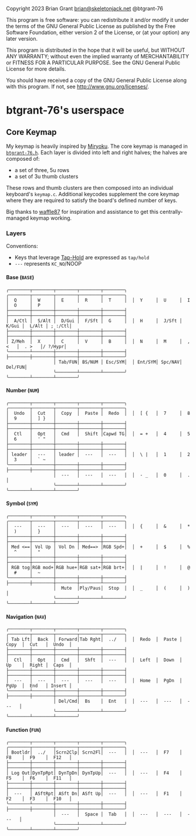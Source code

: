 Copyright 2023 Brian Grant brian@skeletonjack.net @btgrant-76

This program is free software: you can redistribute it and/or modify
it under the terms of the GNU General Public License as published by
the Free Software Foundation, either version 2 of the License, or
(at your option) any later version.

This program is distributed in the hope that it will be useful,
but WITHOUT ANY WARRANTY; without even the implied warranty of
MERCHANTABILITY or FITNESS FOR A PARTICULAR PURPOSE.  See the
GNU General Public License for more details.

You should have received a copy of the GNU General Public License
along with this program.  If not, see <http://www.gnu.org/licenses/>.

# btgrant-76's userspace

## Core Keymap 

My keymap is heavily inspired by [Miryoku](https://github.com/manna-harbour/miryoku/). The core keymap is managed in [`btgrant-76.h`](./btgrant-76.h). Each layer is divided into left and right halves; the halves are composed of:

* a set of three, 5u rows
* a set of 3u thumb clusters

These rows and thumb clusters are then composed into an individual keyboard's `keymap.c`. Additional keycodes supplement the core keymap where they are required to satisfy the board's defined number of keys.

Big thanks to [waffle87](https://github.com/waffle87) for inspiration and assistance to get this centrally-managed keymap working.

### Layers

Conventions:

* Keys that leverage [Tap-Hold](https://docs.qmk.fm/#/tap_hold) are expressed as `tap/hold`
* `---` represents `KC_NO`/NOOP

#### Base (`BASE`)

```text
╭────────┬────────┬────────┬────────┬────────╮  ╭────────┬────────┬────────┬────────┬────────╮ 
│  Q     │  W     │  E     │  R     │  T     │  │  Y     │  U     │  I     │  O     │  P     │ 
├────────┼────────┼────────┼────────┼────────┤  ├────────┼────────┼────────┼────────┼────────┤ 
│  A/Ctl │  S/Alt │  D/Gui │  F/Sft │  G     │  │  H     │  J/Sft │  K/Gui │  L/Alt │ ; :/Ctl│ 
├────────┼────────┼────────┼────────┼────────┤  ├────────┼────────┼────────┼────────┼────────┤ 
│ Z/Meh  │  X     │  C     │  V     │  B     │  │  N     │  M     │  , <   │  . >   │/ ?/Hypr│ 
╰────────┴────────┼────────┼────────┼────────┤  ├────────┼────────┼────────┼────────┴────────╯ 
                  │ Tab/FUN│ BS/NUM │ Esc/SYM│  │ Ent/SYM│ Spc/NAV│ Del/FUN│ 
                  ╰────────┴────────┴────────╯  ╰────────┴────────┴────────╯ 
```
#### Number (`NUM`)

```text
╭────────┬────────┬────────┬────────┬────────╮  ╭────────┬────────┬────────┬────────┬────────╮ 
│  Undo  │  Cut   │  Copy  │  Paste │  Redo  │  │  [ {   │  7     │  8     │  9     │  ] }   │ 
├────────┼────────┼────────┼────────┼────────┤  ├────────┼────────┼────────┼────────┼────────┤ 
│  Ctl   │  Opt   │  Cmd   │  Shift │Capwd TG│  │  = +   │  4     │  5     │  6     │  ' "   │ 
├────────┼────────┼────────┼────────┼────────┤  ├────────┼────────┼────────┼────────┼────────┤ 
│ leader │  ---   │ leader │  ---   │  ---   │  │  \ |   │  1     │  2     │  3     │  ` ~   │ 
╰────────┴────────┼────────┼────────┼────────┤  ├────────┼────────┼────────┼────────┴────────╯ 
                  │  ---   │  ---   │  ---   │  │  - _   │  0     │  .     │ 
                  ╰────────┴────────┴────────╯  ╰────────┴────────┴────────╯ 
```
#### Symbol (`SYM`)

```text
╭────────┬────────┬────────┬────────┬────────╮  ╭────────┬────────┬────────┬────────┬────────╮ 
│  ---   │  ---   │  ---   │  ---   │  ---   │  │  {     │  &     │  *     │  )     │  }     │ 
├────────┼────────┼────────┼────────┼────────┤  ├────────┼────────┼────────┼────────┼────────┤ 
│ Med <==│ Vol Up │ Vol Dn │ Med==> │RGB Spd+│  │  +     │  $     │  %     │  ^     │  "     │ 
├────────┼────────┼────────┼────────┼────────┤  ├────────┼────────┼────────┼────────┼────────┤ 
│ RGB tog│RGB mod+│RGB hue+│RGB sat+│RGB brt+│  │  |     │  !     │  @     │  #     │  ~     │ 
╰────────┴────────┼────────┼────────┼────────┤  ├────────┼────────┼────────┼────────┴────────╯ 
                  │  Mute  │Ply/Paus│  Stop  │  │  _     │  (     │  )     │ 
                  ╰────────┴────────┴────────╯  ╰────────┴────────┴────────╯ 
```

#### Navigation (`NAV`)

```text
╭────────┬────────┬────────┬────────┬────────╮  ╭────────┬────────┬────────┬────────┬────────╮ 
│ Tab Lft│  Back  │ Forward│Tab Rght│  ../   │  │  Redo  │  Paste │  Copy  │  Cut   │  Undo  │ 
├────────┼────────┼────────┼────────┼────────┤  ├────────┼────────┼────────┼────────┼────────┤ 
│  Ctl   │  Opt   │  Cmd   │  Shft  │  ---   │  │  Left  │  Down  │  Up    │  Right │  Caps  │ 
├────────┼────────┼────────┼────────┼────────┤  ├────────┼────────┼────────┼────────┼────────┤ 
│  ---   │  ---   │  ---   │  ---   │  ---   │  │  Home  │  PgDn  │  PgUp  │  End   │ Insert │ 
╰────────┴────────┼────────┼────────┼────────┤  ├────────┼────────┼────────┼────────┴────────╯ 
                  │ Del/Cmd│  Bs    │  Ent   │  │  ---   │  ---   │  ---   │ 
                  ╰────────┴────────┴────────╯  ╰────────┴────────┴────────╯ 
```

#### Function (`FUN`)

```text
╭────────┬────────┬────────┬────────┬────────╮  ╭────────┬────────┬────────┬────────┬────────╮ 
│ Bootldr│  ../   │Scrn2Clp│ Scrn2Fl│  ---   │  │  ---   │  F7    │  F8    │  F9    │  F12   │ 
├────────┼────────┼────────┼────────┼────────┤  ├────────┼────────┼────────┼────────┼────────┤ 
│ Log Out│DynTpRpt│ DynTpDn│ DynTpUp│  ---   │  │  ---   │  F4    │  F5    │  F6    │  F11   │ 
├────────┼────────┼────────┼────────┼────────┤  ├────────┼────────┼────────┼────────┼────────┤ 
│  ---   │ ASftRpt│ ASft Dn│ ASft Up│  ---   │  │  ---   │  F1    │  F2    │  F3    │  F10   │ 
╰────────┴────────┼────────┼────────┼────────┤  ├────────┼────────┼────────┼────────┴────────╯ 
                  │  ---   │  Space │  Tab   │  │  ---   │  ---   │  ---   │ 
                  ╰────────┴────────┴────────╯  ╰────────┴────────┴────────╯ 
```
